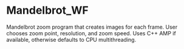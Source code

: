 Mandelbrot_WF
=============

Mandelbrot zoom program that creates images for each frame.  User chooses zoom point, resolution, and zoom speed.  Uses C++ AMP if available, otherwise defaults to CPU multithreading.
